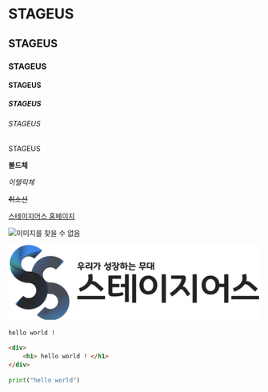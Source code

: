 # STAGEUS
## STAGEUS
### STAGEUS
#### STAGEUS
##### STAGEUS
###### STAGEUS
STAGEUS

**볼드체**

*이텔릭체*

~~취소선~~

[스테이지어스 홈페이지](https://www.stageus.co.kr)

![이미지를 찾을 수 없음](https://stageus.co.kr/img/logoBlack.png)

![이미지를 찾을 수 없음](public/img/logoBlack.png)

```
hello world !
```

```html
<div>
    <h1> hello world ! </h1>
</div>
```

```python
print("hello world")
```
























<!-- # Introduction
주식회사 스테이지어스의 소개 홈페이지

SEO를 위해 바닐라 웹으로 개발

Next.js공부 후 React로 리팩토링 예정

# Address
### [스테이지어스 | 개발자 육성 센터](http://www.stageus.co.kr)

# Database Table
#### homepage.register table
|Column|Data Type|
|---|---|
|seq|serial|
|name|varchar(10)|
|contact|varchar(11)|
|job|varchar(14)|
|option|varchar(50)|
|register_date|timestamp|
|generation|smallint|
|duration|varchar(50)|
|memo|varchar(100)|
|subject|varchar(20)|

# Version History

### 2021 05 25
- 간이 웹 사이트 개발 (웹 서버 구축, 기본 DOM 구조 생성)
- banner, introduction, information 부분 개발

### 2021 05 26
- 모바일 해상도 대응
- differentiation 부분 개발

### 2021 06 05
- 요소 크기 조절 및 디자인 조정

### 2021 06 07
- target 부분 개발
- 해상도별 Media-Query 파일 분할
- footer에 copyright 및 기타 메뉴 추가

### 2021 06 08
- 백엔드 서버를 tomcat에서 node.js

### 2021 06 09
- public 폴더 생성
- STYLE 부분 개발
- 모바일 해상도 대응 수정

### 2021 06 10
- CSS 최적화
- box-shadow 및 color 속성 수정
- BENEFIT 부분 개발

### 2021 06 11
- SSL 적용
- HTTP to HTTPS 리디렉션 적용

### 2021 06 12
- 잘못된 URL 접근시 출력할 페이지 적용
- robots 반환 api 

### 2021 06 17
- sitemap.xml 추가
- pdf 파일 관련 백엔드 API 수정 및 생성

### 2021 07 26
- 웹 사이트 프론트엔드 수정 업데이트
- 전체 구조 변경
- 텍스트 및 사진 데이터 변경

### 2021 07 26
- 텍스트 및 사진 데이터 변경
- 아이콘 이미지 확장자 svg 형태로 변경

### 2021 08 09
- 모바일 해상도 대응 media-query 수정
- 몇몇 내용 수정

### 2021 08 11
- 소개 / 성과물 / FAQ 페이지 미들웨어 API 추가
- header & footer 템플릿 html 및 css 생성

### 2021 08 15
- FAQ 페이지 구성 완료
- FAQ 페이지 CSS 개발 및 CSS_mobile 개발
- index 페이지 반응형 CSS 소량 수정

### 2021 10 14
- postgreSQL 기반 RDB 구축
- register page 개발
- POST & GET register API 개발

### 2021 10 25
- register 테이블 수정
- management page 개발
- JWT Auth 기능 추가
- DELETE register API 개발

### 2021 10 26
- management page 수정 기능 개발
- PUT register API 개발

### 2021 11 18
- 스테이지어스 커뮤니티 사이트 회의 -->